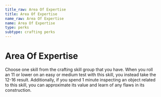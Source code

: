 ```yaml
---
title_raw: Area Of Expertise
title: Area Of Expertise
name_raw: Area Of Expertise
name: Area Of Expertise
type: perks
subtype: crafting perks
---
```


# Area Of Expertise

Choose one skill from the crafting skill group that you have. When you roll an 11 or lower on an easy or medium test with this skill, you instead take the 12-16 result. Additionally, if you spend 1 minute inspecting an object related to this skill, you can approximate its value and learn of any flaws in its construction.
